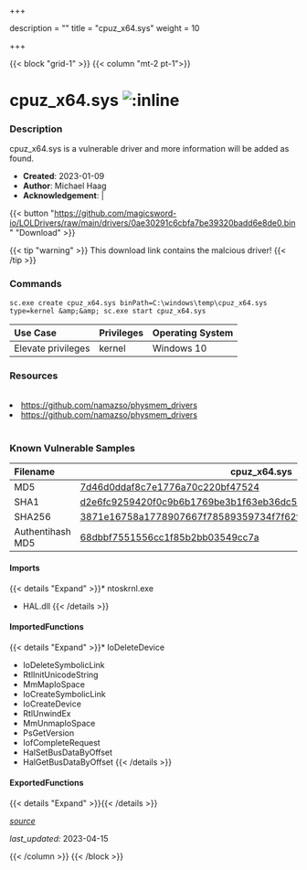 +++

description = ""
title = "cpuz_x64.sys"
weight = 10

+++


{{< block "grid-1" >}}
{{< column "mt-2 pt-1">}}


# cpuz_x64.sys ![:inline](/images/twitter_verified.png) 


### Description

cpuz_x64.sys is a vulnerable driver and more information will be added as found.

- **Created**: 2023-01-09
- **Author**: Michael Haag
- **Acknowledgement**:  | [](https://twitter.com/)


{{< button "https://github.com/magicsword-io/LOLDrivers/raw/main/drivers/0ae30291c6cbfa7be39320badd6e8de0.bin" "Download" >}}

{{< tip "warning" >}}
This download link contains the malcious driver!
{{< /tip >}}

### Commands

```
sc.exe create cpuz_x64.sys binPath=C:\windows\temp\cpuz_x64.sys type=kernel &amp;&amp; sc.exe start cpuz_x64.sys
```

| Use Case | Privileges | Operating System | 
|:---- | ---- | ---- |
| Elevate privileges | kernel | Windows 10 |

### Resources
<br>
<li><a href=" https://github.com/namazso/physmem_drivers"> https://github.com/namazso/physmem_drivers</a></li>
<li><a href="https://github.com/namazso/physmem_drivers">https://github.com/namazso/physmem_drivers</a></li>
<br>

### Known Vulnerable Samples

| Filename | cpuz_x64.sys |
|:---- | ---- | 
| MD5 | <a href="https://www.virustotal.com/gui/file/7d46d0ddaf8c7e1776a70c220bf47524">7d46d0ddaf8c7e1776a70c220bf47524</a> |
| SHA1 | <a href="https://www.virustotal.com/gui/file/d2e6fc9259420f0c9b6b1769be3b1f63eb36dc57">d2e6fc9259420f0c9b6b1769be3b1f63eb36dc57</a> |
| SHA256 | <a href="https://www.virustotal.com/gui/file/3871e16758a1778907667f78589359734f7f62f9dc953ec558946dcdbe6951e3">3871e16758a1778907667f78589359734f7f62f9dc953ec558946dcdbe6951e3</a> |
| Authentihash MD5 | <a href="https://www.virustotal.com/gui/search/authentihash%68dbbf7551556cc1f85b2bb03549cc7a">68dbbf7551556cc1f85b2bb03549cc7a</a> || Authentihash SHA1 | <a href="https://www.virustotal.com/gui/search/authentihash%21dcf78975dc9df6628e8624a56408ac66dd5218">21dcf78975dc9df6628e8624a56408ac66dd5218</a> || Authentihash SHA256 | <a href="https://www.virustotal.com/gui/search/authentihash%539aa921b5352ab385430e1608ac5c0ae36f35e678d471b7a5994ec7c02eadea">539aa921b5352ab385430e1608ac5c0ae36f35e678d471b7a5994ec7c02eadea</a> || Publisher | CPUID || Signature | CPUID, VeriSign Class 3 Code Signing 2004 CA, VeriSign Class 3 Public Primary CA   || Company | Windows (R) Server 2003 DDK provider || Description | CPUID Driver || Product | Windows (R) Server 2003 DDK driver || OriginalFilename | cpuz.sys |
#### Imports
{{< details "Expand" >}}* ntoskrnl.exe
* HAL.dll
{{< /details >}}
#### ImportedFunctions
{{< details "Expand" >}}* IoDeleteDevice
* IoDeleteSymbolicLink
* RtlInitUnicodeString
* MmMapIoSpace
* IoCreateSymbolicLink
* IoCreateDevice
* RtlUnwindEx
* MmUnmapIoSpace
* PsGetVersion
* IofCompleteRequest
* HalSetBusDataByOffset
* HalGetBusDataByOffset
{{< /details >}}
#### ExportedFunctions
{{< details "Expand" >}}{{< /details >}}



[*source*](https://github.com/magicsword-io/LOLDrivers/tree/main/yaml/cpuz_x64.yaml)

*last_updated:* 2023-04-15








{{< /column >}}
{{< /block >}}
